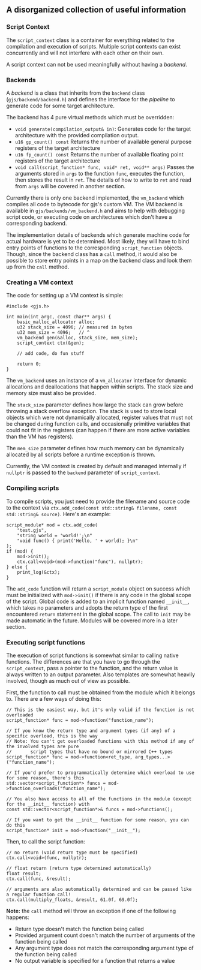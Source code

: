 ## A disorganized collection of useful information

### Script Context
The `script_context` class is a container for everything related to the compilation and execution of scripts. Multiple script contexts can exist concurrently and will not interfere with each other on their own.

A script context can not be used meaningfully without having a _backend_.

### Backends
A _backend_ is a class that inherits from the  `backend` class (`gjs/backend/backend.h`) and defines the interface for the _pipeline_ to generate code for some target architecture.

The backend has 4 pure virtual methods which must be overridden:
- `void generate(compilation_output& in)`:
Generates code for the target architecture with the provided compilation output.
- `u16 gp_count() const`
Returns the number of available general purpose registers of the target architecture
- `u16 fp_count() const`
Returns the number of available floating point registers of the target architecture
- `void call(script_function* func, void* ret, void** args)`
Passes the arguments stored in `args` to the function `func`, executes the function, then stores the result in `ret`.  The details of how to write to `ret` and read from `args` will be covered in another section.

Currently there is only one backend implemented, the `vm_backend` which compiles all code to bytecode for gjs's custom VM.
The VM backend is available in `gjs/backends/vm_backend.h` and aims to help with debugging script code, or executing code on architectures which don't have a corresponding backend.

The implementation details of backends which generate machine code for actual hardware is yet to be determined. Most likely, they will have to bind entry points of functions to the corresponding `script_function` objects. Though, since the backend class has a `call` method, it would also be possible to store entry points in a map on the backend class and look them up from the `call` method.

### Creating a VM context
The code for setting up a VM context is simple:
```
#include <gjs.h>

int main(int argc, const char** args) {
	basic_malloc_allocator alloc;
	u32 stack_size = 4096; // measured in bytes
	u32 mem_size = 4096;   // ^
	vm_backend gen(&alloc, stack_size, mem_size);
	script_context ctx(&gen);

	// add code, do fun stuff

	return 0;
}
```

The `vm_backend` uses an instance of a `vm_allocator` interface for dynamic allocations and deallocations that happen within scripts. The stack size and memory size must also be provided.

The `stack_size` parameter defines how large the stack can grow before throwing a stack overflow exception. The stack is used to store local objects which were not dynamically allocated, register values that must not be changed during function calls, and occasionally primitive variables that could not fit in the registers (can happen if there are more active variables than the VM has registers).

The `mem_size` parameter defines how much memory can be dynamically allocated by all scripts before a runtime exception is thrown.

Currently, the VM context is created by default and managed internally if `nullptr` is passed to the `backend` parameter of `script_context`.

### Compiling scripts
To compile scripts, you just need to provide the filename and source code to the context via `ctx.add_code(const std::string& filename, const std::string& source)`. Here's an example:

```
script_module* mod = ctx.add_code(
    "test.gjs",
    "string world = 'world!';\n"
    "void func() { print('Hello, ' + world); }\n"
);
if (mod) {
    mod->init();
    ctx.call<void>(mod->function("func"), nullptr);
} else {
	print_log(&ctx);
}
```

The `add_code` function will return a `script_module` object on success which must be initialized with `mod->init()` if there is any code in the global scope of the script. Global code is added to an implicit function named `__init__`, which takes no parameters and adopts the return type of the first encountered `return` statement in the global scope. The call to `init` may be made automatic in the future. Modules will be covered more in a later section.

### Executing script functions
The execution of script functions is somewhat similar to calling native functions. The differences are that you have to go through the `script_context`, pass a pointer to the function, and the return value is always written to an output parameter. Also templates are somewhat heavily involved, though as much out of view as possible.

First, the function to call must be obtained from the module which it belongs to. There are a few ways of doing this:
```
// This is the easiest way, but it's only valid if the function is not overloaded
script_function* func = mod->function("function_name");

// If you know the return type and argument types (if any) of a specific overload, this is the way
// Note: You can't get overloaded functions with this method if any of the involved types are pure
//       script types that have no bound or mirrored C++ types
script_function* func = mod->function<ret_type, arg_types...>("function_name");

// If you'd prefer to programmatically determine which overload to use for some reason, there's this
std::vector<script_function*> funcs = mod->function_overloads("function_name");

// You also have access to all of the functions in the module (except for the __init__ function) with
const std::vector<script_function*>& funcs = mod->functions();

// If you want to get the __init__ function for some reason, you can do this
script_function* init = mod->function("__init__");
```

Then, to call the script function:
```
// no return (void return type must be specified)
ctx.call<void>(func, nullptr);

// float return (return type determined automatically)
float result;
ctx.call(func, &result);

// arguments are also automatically determined and can be passed like a regular function call!
ctx.call(multiply_floats, &result, 61.0f, 69.0f);
```

**Note:** the `call` method will throw an exception if one of the following happens:
- Return type doesn't match the function being called
- Provided argument count doesn't match the number of arguments of the function being called
- Any argument type does not match the corresponding argument type of the function being called
- No output variable is specified for a function that returns a value
